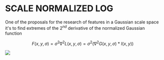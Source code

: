 # SCALE NORMALIZED LOG 

One of the proposals for the research of features in a Gaussian scale space it's to find extremes of the $2^{nd}$ derivative of the normalized Gaussian function

$$
F(x,y,\sigma) = \sigma^2\nabla^2L(x,y,\sigma) = \sigma^2(\nabla^2G(x,y,\sigma)\ast I(x,y))
$$

![](Pasted%20image%2020240314101650.png)
